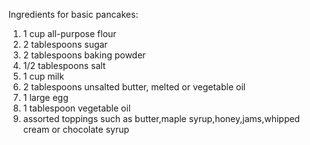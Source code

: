 Ingredients for basic pancakes:

1. 1 cup all-purpose flour
2. 2 tablespoons sugar
3. 2 tablespoons baking powder
4. 1/2 tablespoons salt
5. 1 cup milk
6. 2 tablespoons unsalted butter, melted or vegetable oil
7. 1 large egg
8. 1 tablespoon vegetable oil
9. assorted toppings such as butter,maple syrup,honey,jams,whipped cream or chocolate syrup